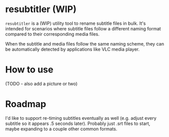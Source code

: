 # resubtitler (WIP)

`resubtitler` is a (WIP) utility tool to rename subtitle files in bulk. It's intended for scenarios where subtitle files follow a different naming format compared to their corresponding media files.

When the subtitle and media files follow the same naming scheme, they can be automatically detected by applications like VLC media player.

# How to use

(TODO - also add a picture or two)

# Roadmap

I'd like to support re-timing subtitles eventually as well (e.g. adjust every subtitle so it appears .5 seconds later). Probably just .srt files to start, maybe expanding to a couple other common formats.

